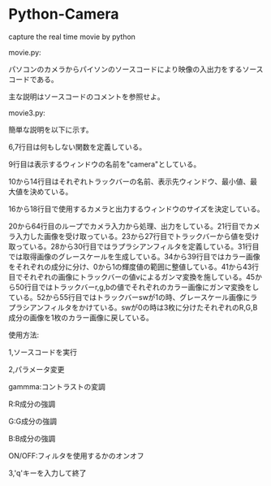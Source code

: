# Python-Camera
capture the real time movie by python

movie.py:

パソコンのカメラからパイソンのソースコードにより映像の入出力をするソースコードである。

主な説明はソースコードのコメントを参照せよ。


movie3.py:

簡単な説明を以下に示す。

6,7行目は何もしない関数を定義している。

9行目は表示するウィンドウの名前を"camera"としている。

10から14行目はそれぞれトラックバーの名前、表示先ウィンドウ、最小値、最大値を決めている。

16から18行目で使用するカメラと出力するウィンドウのサイズを決定している。

20から64行目のループでカメラ入力から処理、出力をしている。21行目でカメラ入力した画像を受け取っている。23から27行目でトラックバーから値を受け取っている。28から30行目ではラプラシアンフィルタを定義している。31行目では取得画像のグレースケールを生成している。34から39行目ではカラー画像をそれぞれの成分に分け、0から1の輝度値の範囲に整値している。41から43行目でそれぞれの画像にトラックバーの値vによるガンマ変換を施している。45から50行目ではトラックバーr,g,bの値でそれぞれのカラー画像にガンマ変換をしている。52から55行目ではトラックバーswが1の時、グレースケール画像にラプラシアンフィルタをかけている。swが0の時は3枚に分けたそれぞれのR,G,B成分の画像を1枚のカラー画像に戻している。

使用方法:

1,ソースコードを実行

2,パラメータ変更

  gammma:コントラストの変調
  
  R:R成分の強調
  
  G:G成分の強調
  
  B:B成分の強調
  
  ON/OFF:フィルタを使用するかのオンオフ
  
 3,'q'キーを入力して終了
 
 
